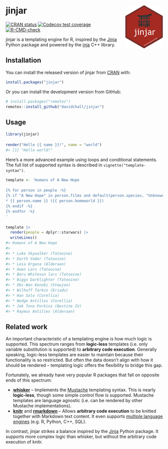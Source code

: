 
<!-- README.md is generated from README.Rmd. Please edit that file -->

# jinjar <a href="https://davidchall.github.io/jinjar/"><img src="man/figures/logo.png" align="right" height="138" /></a>

<!-- badges: start -->

[![CRAN
status](https://www.r-pkg.org/badges/version/jinjar)](https://CRAN.R-project.org/package=jinjar)
[![Codecov test
coverage](https://codecov.io/gh/davidchall/jinjar/branch/master/graph/badge.svg)](https://app.codecov.io/gh/davidchall/jinjar?branch=master)
[![R-CMD-check](https://github.com/davidchall/jinjar/workflows/R-CMD-check/badge.svg)](https://github.com/davidchall/jinjar/actions)
<!-- badges: end -->

jinjar is a templating engine for R, inspired by the
[Jinja](https://jinja.palletsprojects.com/) Python package and powered
by the [inja](https://github.com/pantor/inja) C++ library.

## Installation

You can install the released version of jinjar from
[CRAN](https://CRAN.R-project.org) with:

``` r
install.packages("jinjar")
```

Or you can install the development version from GitHub:

``` r
# install.packages("remotes")
remotes::install_github("davidchall/jinjar")
```

## Usage

``` r
library(jinjar)

render("Hello {{ name }}!", name = "world")
#> [1] "Hello world!"
```

Here’s a more advanced example using loops and conditional statements.
The full list of supported syntax is described in
`vignette("template-syntax")`.

``` r
template <- 'Humans of A New Hope

{% for person in people -%}
{% if "A New Hope" in person.films and default(person.species, "Unknown") == "Human" -%}
* {{ person.name }} ({{ person.homeworld }})
{% endif -%}
{% endfor -%}
'

template |>
  render(people = dplyr::starwars) |>
  writeLines()
#> Humans of A New Hope
#> 
#> * Luke Skywalker (Tatooine)
#> * Darth Vader (Tatooine)
#> * Leia Organa (Alderaan)
#> * Owen Lars (Tatooine)
#> * Beru Whitesun lars (Tatooine)
#> * Biggs Darklighter (Tatooine)
#> * Obi-Wan Kenobi (Stewjon)
#> * Wilhuff Tarkin (Eriadu)
#> * Han Solo (Corellia)
#> * Wedge Antilles (Corellia)
#> * Jek Tono Porkins (Bestine IV)
#> * Raymus Antilles (Alderaan)
```

## Related work

An important characteristic of a templating engine is how much logic is
supported. This spectrum ranges from **logic-less** templates (i.e. only
variable substitution is supported) to **arbitrary code execution**.
Generally speaking, logic-less templates are easier to maintain because
their functionality is so restricted. But often the data doesn’t align
with how it should be rendered – templating logic offers the flexibility
to bridge this gap.

Fortunately, we already have very popular R packages that fall on
opposite ends of this spectrum:

-   [**whisker**](https://github.com/edwindj/whisker) – Implements the
    [Mustache](https://mustache.github.io) templating syntax. This is
    nearly **logic-less**, though some simple control flow is supported.
    Mustache templates are language agnostic (i.e. can be rendered by
    other Mustache implementations).
-   [**knitr**](https://yihui.org/knitr/) and
    [**rmarkdown**](https://github.com/rstudio/rmarkdown) – Allows
    **arbitrary code execution** to be knitted together with Markdown
    text content. It even supports [multiple language
    engines](https://bookdown.org/yihui/rmarkdown/language-engines.html)
    (e.g. R, Python, C++, SQL).

In contrast, jinjar strikes a balance inspired by the
[Jinja](https://jinja.palletsprojects.com/) Python package. It supports
more complex logic than whisker, but without the arbitrary code
execution of knitr.
